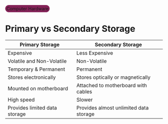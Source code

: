 <style>
    .tag {
        background-color: #832257;
        padding-left: 0.3em;
        padding-right: 0.3em;
        padding-top: 0.2em;
        padding-bottom: 0.2em;
        border-radius: 10em
    }
</style>

<span class="tag">Computer Hardware</span>

# Primary vs Secondary Storage

| **Primary Storage**           	| **Secondary Storage**                  	|
|-------------------------------	|----------------------------------------	|
| Expensive                     	| Less Expensive                         	|
| Volatile and Non-Volatile     	| Non-Volatile                           	|
| Temporary & Permanent         	| Permanent                              	|
| Stores electronically         	| Stores optically or magnetically       	|
| Mounted on motherboard        	| Attached to motherboard with cables    	|
| High speed                    	| Slower                                 	|
| Provides limited data storage 	| Provides almost unlimited data storage 	|